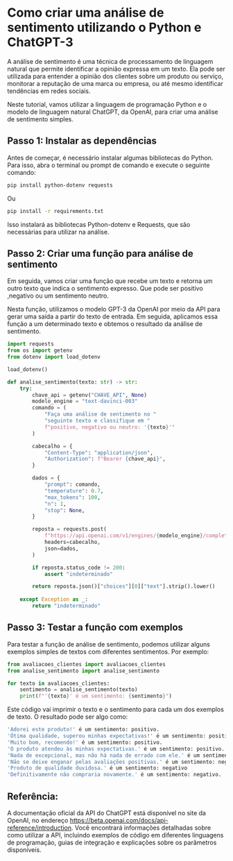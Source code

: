 # Como criar uma análise de sentimento utilizando o Python e ChatGPT-3

A análise de sentimento é uma técnica de processamento de linguagem natural que permite identificar a opinião expressa em um texto. Ela pode ser utilizada para entender a opinião dos clientes sobre um produto ou serviço, monitorar a reputação de uma marca ou empresa, ou até mesmo identificar tendências em redes sociais.

Neste tutorial, vamos utilizar a linguagem de programação Python e o modelo de linguagem natural ChatGPT, da OpenAI, para criar uma análise de sentimento simples.

## Passo 1: Instalar as dependências

Antes de começar, é necessário instalar algumas bibliotecas do Python. Para isso, abra o terminal ou prompt de comando e execute o seguinte comando:

```bash
pip install python-dotenv requests
```

Ou 

```bash
pip install -r requirements.txt
```

Isso instalará as bibliotecas Python-dotenv e Requests, que são necessárias para utilizar na análise.

## Passo 2: Criar uma função para análise de sentimento

Em seguida, vamos criar uma função que recebe um texto e retorna um outro texto que indica o sentimento expresso. Que pode ser positivo ,negativo ou um sentimento neutro.

Nesta função, utilizamos o modelo GPT-3 da OpenAI por meio da API para gerar uma saída a partir do texto de entrada. Em seguida, aplicamos essa função a um determinado texto e obtemos o resultado da análise de sentimento.

```python
import requests
from os import getenv
from dotenv import load_dotenv

load_dotenv()

def analise_sentimento(texto: str) -> str:
    try:
        chave_api = getenv("CHAVE_API", None)
        modelo_engine = "text-davinci-003"
        comando = (
            "Faça uma análise de sentimento no "
            "seguinte texto e classifique em "
            f"positivo, negativo ou neutro: '{texto}'"
        )

        cabecalho = {
            "Content-Type": "application/json",
            "Authorization": f"Bearer {chave_api}",
        }

        dados = {
            "prompt": comando,
            "temperature": 0.7,
            "max_tokens": 100,
            "n": 1,
            "stop": None,
        }

        reposta = requests.post(
            f"https://api.openai.com/v1/engines/{modelo_engine}/completions",
            headers=cabecalho,
            json=dados,
        )

        if reposta.status_code != 200:
            assert "indeterminado"

        return reposta.json()["choices"][0]["text"].strip().lower()
    
    except Exception as _:
        return "indeterminado"

```

## Passo 3: Testar a função com exemplos

Para testar a função de análise de sentimento, podemos utilizar alguns exemplos simples de textos com diferentes sentimentos. Por exemplo:

```python
from avaliacoes_clientes import avaliacoes_clientes
from analise_sentimento import analise_sentimento

for texto in avaliacoes_clientes:
    sentimento = analise_sentimento(texto)
    print(f"'{texto}' é um sentimento: {sentimento}")
```

Este código vai imprimir o texto e o sentimento para cada um dos exemplos de texto. O resultado pode ser algo como:

```bash
'Adorei este produto!' é um sentimento: positivo.
'Ótima qualidade, superou minhas expectativas!' é um sentimento: positivo.
'Muito bom, recomendo!' é um sentimento: positivo.
'O produto atendeu às minhas expectativas.' é um sentimento: positivo.
'Nada de excepcional, mas não há nada de errado com ele.' é um sentimento: neutro.
'Não se deixe enganar pelas avaliações positivas.' é um sentimento: negativo.
'Produto de qualidade duvidosa.' é um sentimento: negativo
'Definitivamente não compraria novamente.' é um sentimento: negativo.
```

## Referência:

A documentação oficial da API do ChatGPT está disponível no site da OpenAI, no endereço https://beta.openai.com/docs/api-reference/introduction. Você encontrará informações detalhadas sobre como utilizar a API, incluindo exemplos de código em diferentes linguagens de programação, guias de integração e explicações sobre os parâmetros disponíveis.